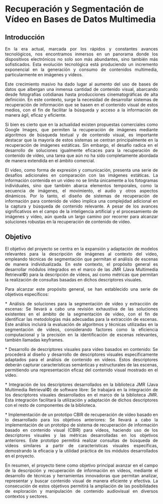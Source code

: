 # Recuperación y Segmentación de Vídeo en Bases de Datos Multimedia

## Introducción
<p align="justify">
En la era actual, marcada por los rápidos y constantes avances tecnológicos, nos encontramos inmersos en un panorama donde los dispositivos electrónicos no solo son más abundantes, sino también más sofisticados. Esta evolución tecnológica está produciendo un incremento exponencial en la generación y consumo de contenidos multimedia, particularmente en imágenes y vídeos.
</p>
<p align="justify">
Este crecimiento masivo ha dado lugar al aumento del uso de bases de datos que albergan una inmensa cantidad de contenido visual, abarcando desde fotografías cotidianas hasta producciones cinematográficas de alta definición. En este contexto, surge la necesidad de desarrollar sistemas de recuperación de información que se basen en el contenido visual de estos medios, con el fin de facilitar la búsqueda y acceso a la información de manera ágil, eficaz y eficiente.
</p>
<p align="justify">
Si bien es cierto que en la actualidad existen propuestas comerciales como Google Images, que permiten la recuperación de imágenes mediante algoritmos de búsqueda textual y de contenido visual, es importante destacar que la mayoría de estos sistemas se centran principalmente en la recuperación de imágenes estáticas. Sin embargo, el desafío radica en el desarrollo de soluciones igualmente eficaces para la recuperación de contenido de vídeo, una tarea que aún no ha sido completamente abordada de manera extendida en el ámbito comercial.
</p>
<p align="justify">
El vídeo, como forma de expresión y comunicación, presenta una serie de desafíos adicionales en comparación con las imágenes estáticas. La información contenida en un vídeo no se limita únicamente a los fotogramas individuales, sino que también abarca elementos temporales, como la secuencia de imágenes, el movimiento, el audio y otros aspectos dinámicos. Por lo tanto, el diseño de sistemas de recuperación de información para contenido de vídeo implica una complejidad adicional en la captura y búsqueda de contenido relevante.
A pesar de los avances significativos en el campo de la inteligencia artificial y el procesamiento de imágenes y vídeo, aún queda un largo camino por recorrer para alcanzar soluciones robustas en la recuperación de contenido de vídeo.
</p>

## Objetivo
<p align="justify">
El objetivo del proyecto se centra en la expansión y adaptación de modelos relevantes para la descripción de imágenes al contexto del vídeo, empleando técnicas de segmentación que permitan el análisis de escenas de manera individualizada. En este contexto, el propósito general es desarrollar módulos integrados en el marco de las JMR (Java Multimedia Retrieval©) para la descripción de vídeos, así como métricas que permitan la realización de consultas basadas en dichos descriptores visuales.
</p>
<p align="justify">
Para alcanzar este propósito general, se han establecido una serie de objetivos específicos:
</p>
<p align="justify">
* Análisis de soluciones para la segmentación de vídeo y extracción de escenas: Se llevará a cabo una revisión exhaustiva de las soluciones existentes en el ámbito de la segmentación de vídeo, con el fin de identificar las metodologías más adecuadas para la extracción de escenas. Este análisis incluirá la evaluación de algoritmos y técnicas utilizadas en la segmentación de vídeos, considerando factores como la eficiencia computacional y la precisión en la identificación de escenas relevantes, también llamadas keyframes.
</p>
<p align="justify">
* Desarrollo de descriptores visuales para vídeo basados en contenido: Se procederá al diseño y desarrollo de descriptores visuales específicamente adaptados para el análisis de contenido en vídeos. Estos descriptores deberán capturar características semánticas y estructurales de las escenas, permitiendo una representación eficaz del contenido visual mostrado en el vídeo. 
</p>
<p align="justify">
* Integración de los descriptores desarrollados en la biblioteca JMR (Java Multimedia Retrieval©) de software libre: Se trabajará en la integración de los descriptores visuales desarrollados en el marco de la biblioteca JMR. Esta integración facilitará la utilización y adaptación de dichos descriptores con el resto de componentes de la biblioteca.
</p>
<p align="justify">
* Implementación de un prototipo CBIR de recuperación de vídeo basado en lo desarrollado para los objetivos anteriores: Se llevará a cabo la implementación de un prototipo de sistema de recuperación de información basado en contenido visual (CBIR) para vídeos, haciendo uso de los descriptores visuales y las métricas desarrolladas en los objetivos anteriores. Este prototipo permitirá realizar consultas de búsqueda de vídeos similares a partir de características visuales específicas, demostrando la eficacia y la utilidad práctica de los módulos desarrollados en el proyecto.
</p>
<p align="justify">
En resumen, el proyecto tiene como objetivo principal avanzar en el campo de la descripción y recuperación de información en vídeos, mediante el desarrollo de técnicas y herramientas innovadoras que permitan analizar, representar y buscar contenido visual de manera eficiente y efectiva. La consecución de estos objetivos permitirá la ampliación de las posibilidades de exploración y manipulación de contenido audiovisual en diversos contextos y sectores.
</p>
